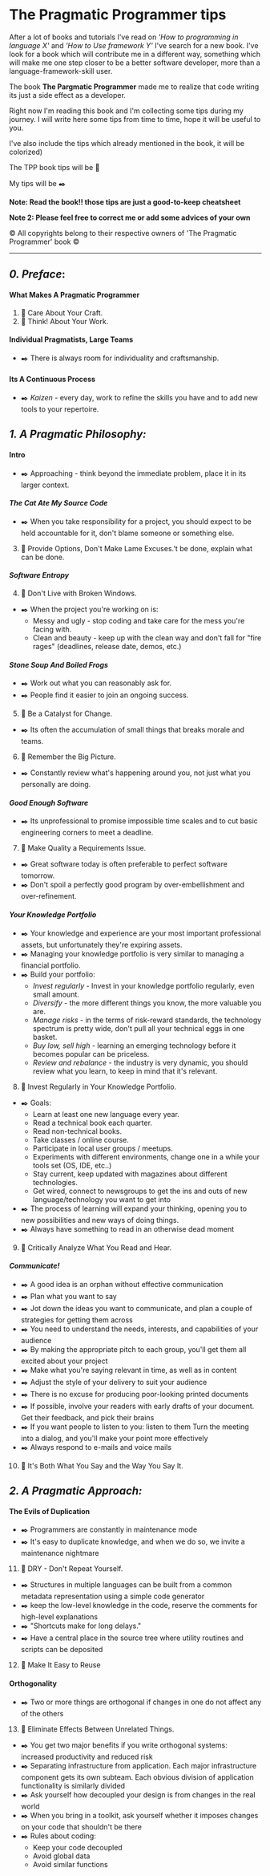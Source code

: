 # The Pragmatic Programmer tips
After a lot of books and tutorials I've read on *'How to programming in language X'* and *'How to Use framework Y'* I've search for a new book.
I've look for a book which will contribute me in a different way, something which will make me one step closer to be a better software developer, more than a language-framework-skill user.

The book **The Pargmatic Programmer** made me to realize that code writing its just a side effect as a developer.

Right now I'm reading this book and I'm collecting some tips during my journey.
I will write here some tips from time to time, hope it will be useful to you.

I've also include the tips which already mentioned in the book, it will be colorized)

The TPP book tips will be :book:

My tips will be :black_nib:

**Note: Read the book!! those tips are just a good-to-keep cheatsheet**

**Note 2: Please feel free to correct me or add some advices of your own**

© All copyrights belong to their respective owners of 'The Pragmatic Programmer' book ©

---

## *0. Preface*:
#### **What Makes A Pragmatic Programmer**
1. :book: Care About Your Craft.
2. :book: Think! About Your Work.
#### **Individual Pragmatists, Large Teams**
- :black_nib: There is always room for individuality and craftsmanship.
#### **Its A Continuous Process**
- :black_nib: *Kaizen* - every day, work to refine the skills you have and to add new tools to your repertoire.

## *1. A Pragmatic Philosophy:*
#### **Intro**
- :black_nib: Approaching - think beyond the immediate problem, place it in its larger context.
#### *The Cat Ate My Source Code*
- :black_nib: When you take responsibility for a project, you should expect to be held accountable for it, don't blame someone or something else.
3. :book: Provide Options, Don't Make Lame Excuses.'t be done, explain what can be done.
#### *Software Entropy*
4. :book: Don't Live with Broken Windows.
- :black_nib: When the project you're working on is:
    - Messy and ugly - stop coding and take care for the mess you're facing with.
    - Clean and beauty - keep up with the clean way and don't fall for "fire rages" (deadlines, release date, demos, etc.)
#### *Stone Soup And Boiled Frogs*
- :black_nib: Work out what you can reasonably ask for.
- :black_nib: People find it easier to join an ongoing success.
5. :book: Be a Catalyst for Change.
- :black_nib: Its often the accumulation of small things that breaks morale and teams.
6. :book: Remember the Big Picture.
- :black_nib: Constantly review what's happening around you, not just what you personally are doing.
#### *Good Enough Software*
- :black_nib: Its unprofessional to promise impossible time scales and to cut basic engineering corners to meet a deadline.
7. :book: Make Quality a Requirements Issue.
- :black_nib: Great software today is often preferable to perfect software tomorrow.
- :black_nib: Don't spoil a perfectly good program by over-embellishment and over-refinement.
#### *Your Knowledge Portfolio*
- :black_nib: Your knowledge and experience are your most important professional assets, but unfortunately they're expiring assets.
- :black_nib: Managing your knowledge portfolio is very similar to managing a financial portfolio.
- :black_nib: Build your portfolio:
    - *Invest regularly* - Invest in your knowledge portfolio regularly, even small amount.
    - *Diversify* - the more different things you know, the more valuable you are.
    - *Manage risks* - in the terms of risk-reward standards, the technology spectrum is pretty wide, don't pull all your technical eggs in one basket.
    - *Buy low, sell high* - learning an emerging technology before it becomes popular can be priceless.
    - *Review and rebalance* - the industry is very dynamic, you should review what you learn, to keep in mind that it's relevant.
8. :book: Invest Regularly in Your Knowledge Portfolio.
- :black_nib: Goals:
    - Learn at least one new language every year.
    - Read a technical book each quarter.
    - Read non-technical books.
    - Take classes / online course.
    - Participate in local user groups / meetups.
    - Experiments with different environments, change one in a while your tools set (OS, IDE, etc..)
    - Stay current, keep updated with magazines about different technologies.
    - Get wired, connect to newsgroups to get the ins and outs of new language/technology you want to get into
- :black_nib: The process of learning will expand your thinking, opening you to new possibilities and new ways of doing things.
- :black_nib: Always have something to read in an otherwise dead moment
9. :book: Critically Analyze What You Read and Hear.
#### *Communicate!*
- :black_nib: A good idea is an orphan without effective communication
- :black_nib: Plan what you want to say
- :black_nib: Jot down the ideas you want to communicate, and plan a couple of strategies for getting them across
- :black_nib: You need to understand the needs, interests, and capabilities of your audience
- :black_nib: By making the appropriate pitch to each group, you'll get them all excited about your project
- :black_nib: Make what you're saying relevant in time, as well as in content
- :black_nib: Adjust the style of your delivery to suit your audience
- :black_nib: There is no excuse for producing poor-looking printed documents
- :black_nib: If possible, involve your readers with early drafts of your document. Get their feedback, and pick their brains
- :black_nib: If you want people to listen to you: listen to them Turn the meeting into a dialog, and you'll make your point more effectively
- :black_nib: Always respond to e-mails and voice mails
10. :book: It's Both What You Say and the Way You Say It.

## *2. A Pragmatic Approach:*
#### **The Evils of Duplication**
- :black_nib: Programmers are constantly in maintenance mode
- :black_nib: It's easy to duplicate knowledge, and when we do so, we invite a maintenance nightmare
11. :book: DRY - Don't Repeat Yourself.
- :black_nib: Structures in multiple languages can be built from a common metadata representation using a simple code generator
- :black_nib: keep the low-level knowledge in the code, reserve the comments for high-level explanations
- :black_nib: "Shortcuts make for long delays."
- :black_nib: Have a central place in the source tree where utility routines and scripts can be deposited
12. :book: Make It Easy to Reuse
#### **Orthogonality**
- :black_nib: Two or more things are orthogonal if changes in one do not affect any of the others
13. :book: Eliminate Effects Between Unrelated Things.
- :black_nib: You get two major benefits if you write orthogonal systems: increased productivity and reduced risk
- :black_nib: Separating infrastructure from application. Each major infrastructure component gets its own subteam. Each obvious division of application functionality is similarly divided
- :black_nib: Ask yourself how decoupled your design is from changes in the real world
- :black_nib: When you bring in a toolkit, ask yourself whether it imposes changes on your code that shouldn't be there
- :black_nib: Rules about coding:
    - Keep your code decoupled
    - Avoid global data
    - Avoid similar functions
